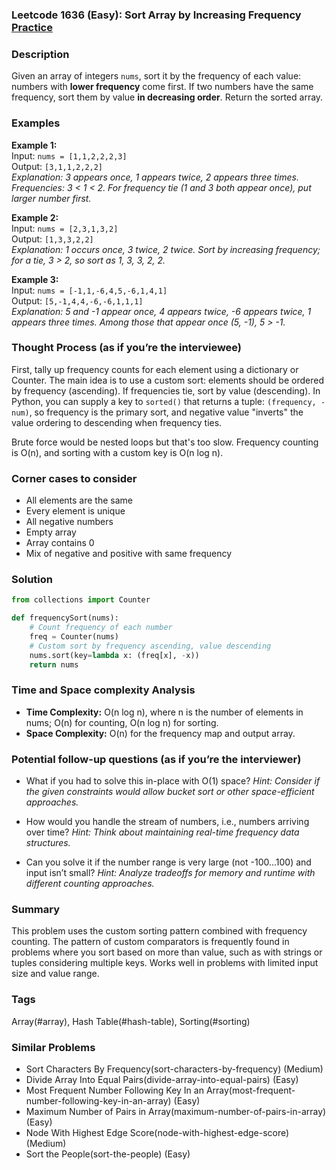 ### Leetcode 1636 (Easy): Sort Array by Increasing Frequency [Practice](https://leetcode.com/problems/sort-array-by-increasing-frequency)

### Description  
Given an array of integers `nums`, sort it by the frequency of each value: numbers with **lower frequency** come first. If two numbers have the same frequency, sort them by value **in decreasing order**. Return the sorted array.

### Examples  
**Example 1:**  
Input: `nums = [1,1,2,2,2,3]`  
Output: `[3,1,1,2,2,2]`  
*Explanation: 3 appears once, 1 appears twice, 2 appears three times. Frequencies: 3 < 1 < 2. For frequency tie (1 and 3 both appear once), put larger number first.*

**Example 2:**  
Input: `nums = [2,3,1,3,2]`  
Output: `[1,3,3,2,2]`  
*Explanation: 1 occurs once, 3 twice, 2 twice. Sort by increasing frequency; for a tie, 3 > 2, so sort as 1, 3, 3, 2, 2.*

**Example 3:**  
Input: `nums = [-1,1,-6,4,5,-6,1,4,1]`  
Output: `[5,-1,4,4,-6,-6,1,1,1]`  
*Explanation: 5 and -1 appear once, 4 appears twice, -6 appears twice, 1 appears three times. Among those that appear once (5, -1), 5 > -1.*

### Thought Process (as if you’re the interviewee)  
First, tally up frequency counts for each element using a dictionary or Counter. The main idea is to use a custom sort: elements should be ordered by frequency (ascending). If frequencies tie, sort by value (descending). In Python, you can supply a key to `sorted()` that returns a tuple: `(frequency, -num)`, so frequency is the primary sort, and negative value "inverts" the value ordering to descending when frequency ties.

Brute force would be nested loops but that's too slow. Frequency counting is O(n), and sorting with a custom key is O(n log n).

### Corner cases to consider  
- All elements are the same
- Every element is unique
- All negative numbers
- Empty array
- Array contains 0
- Mix of negative and positive with same frequency

### Solution

```python
from collections import Counter

def frequencySort(nums):
    # Count frequency of each number
    freq = Counter(nums)
    # Custom sort by frequency ascending, value descending
    nums.sort(key=lambda x: (freq[x], -x))
    return nums
```

### Time and Space complexity Analysis  
- **Time Complexity:** O(n log n), where n is the number of elements in nums; O(n) for counting, O(n log n) for sorting.
- **Space Complexity:** O(n) for the frequency map and output array.

### Potential follow-up questions (as if you’re the interviewer)  

- What if you had to solve this in-place with O(1) space?
  *Hint: Consider if the given constraints would allow bucket sort or other space-efficient approaches.*

- How would you handle the stream of numbers, i.e., numbers arriving over time?
  *Hint: Think about maintaining real-time frequency data structures.*

- Can you solve it if the number range is very large (not -100...100) and input isn’t small?
  *Hint: Analyze tradeoffs for memory and runtime with different counting approaches.*

### Summary
This problem uses the custom sorting pattern combined with frequency counting. The pattern of custom comparators is frequently found in problems where you sort based on more than value, such as with strings or tuples considering multiple keys. Works well in problems with limited input size and value range.

### Tags
Array(#array), Hash Table(#hash-table), Sorting(#sorting)

### Similar Problems
- Sort Characters By Frequency(sort-characters-by-frequency) (Medium)
- Divide Array Into Equal Pairs(divide-array-into-equal-pairs) (Easy)
- Most Frequent Number Following Key In an Array(most-frequent-number-following-key-in-an-array) (Easy)
- Maximum Number of Pairs in Array(maximum-number-of-pairs-in-array) (Easy)
- Node With Highest Edge Score(node-with-highest-edge-score) (Medium)
- Sort the People(sort-the-people) (Easy)